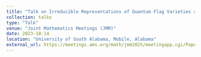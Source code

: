 ```yaml
---
title: "Talk on Irreducible Representations of Quantum Flag Varieties at Roots of Unity"
collection: talks
type: "Talk"
venue: "Joint Mathematics Meetings (JMM)"
date: 2023-10-14
location: "University of South Alabama, Mobile, Alabama"
external_url: https://meetings.ams.org/math/jmm2025/meetingapp.cgi/Paper/44357
---
```


<!-- [More information here](https://meetings.ams.org/math/jmm2025/meetingapp.cgi/Paper/44357) -->
